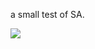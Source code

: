 a small test of SA.

<img src="https://gitee.com/image111111/image1/raw/master/20210930151016.png"/>
